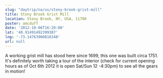 ```yaml
---
slug: "daytrip/na/us/stony-brook-grist-mill"
title: Stony Brook Grist Mill
location: Stony Brook, NY, USA, 11790
poster: amcduff
date: '2012-10-06T16:20:00'
lat: '40.91491492399387'
lng: '-73.14763900816348'
url: null
---
```


A working grist mill has stood here since 1699, this one was built circa 1751. It's definitely worth taking a tour of the interior (check for current opening hours as of Oct 6th 2012 it is open Sat/Sun 12 -4:30pm) to see all the gears in motion!
